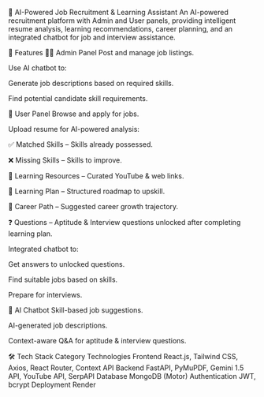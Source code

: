 🏢 AI-Powered Job Recruitment & Learning Assistant
An AI-powered recruitment platform with Admin and User panels, providing intelligent resume analysis, learning recommendations, career planning, and an integrated chatbot for job and interview assistance.

📌 Features
👨‍💼 Admin Panel
Post and manage job listings.

Use AI chatbot to:

Generate job descriptions based on required skills.

Find potential candidate skill requirements.

👤 User Panel
Browse and apply for jobs.

Upload resume for AI-powered analysis:

✅ Matched Skills – Skills already possessed.

❌ Missing Skills – Skills to improve.

🎯 Learning Resources – Curated YouTube & web links.

📅 Learning Plan – Structured roadmap to upskill.

🚀 Career Path – Suggested career growth trajectory.

❓ Questions – Aptitude & Interview questions unlocked after completing learning plan.

Integrated chatbot to:

Get answers to unlocked questions.

Find suitable jobs based on skills.

Prepare for interviews.

💬 AI Chatbot
Skill-based job suggestions.

AI-generated job descriptions.

Context-aware Q&A for aptitude & interview questions.

🛠 Tech Stack
Category	Technologies
Frontend	React.js, Tailwind CSS, Axios, React Router, Context API
Backend	FastAPI, PyMuPDF, Gemini 1.5 API, YouTube API, SerpAPI
Database	MongoDB (Motor)
Authentication	JWT, bcrypt
Deployment	Render
